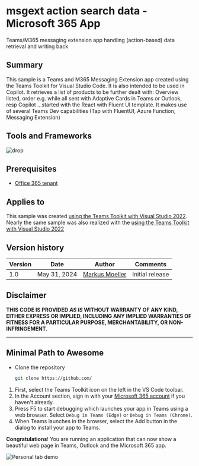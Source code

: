 # msgext action search data - Microsoft 365 App
Teams/M365 messaging extension app handling (action-based) data retrieval and writing back

## Summary
This sample is a Teams and M365 Messaging Extension app created using the Teams Toolkit for Visual Studio Code. It is also intended to be used in Copilot. It retrieves a list of products to be further dealt with: Overview listed, order e.g. while all sent with Adaptive Cards in Teams or Outlook, resp Copilot ...started with the React with Fluent UI template.
It makes use of several Teams Dev capabilities (Tap with FluentUI, Azure Function, Messaging Extension)

## Tools and Frameworks

![drop](https://img.shields.io/badge/Teams&nbsp;Toolkit&nbsp;for&nbsp;VS&nbsp;Code-5.7-green.svg)

## Prerequisites

* [Office 365 tenant](https://dev.office.com/sharepoint/docs/spfx/set-up-your-development-environment)

## Applies to

This sample was created [using the Teams Toolkit with Visual Studio 2022](https://learn.microsoft.com/en-us/microsoftteams/platform/toolkit/teams-toolkit-fundamentals?WT.mc_id=M365-MVP-5004617). Nearly the same sample was also realized with the [using the Teams Toolkit with Visual Studio 2022](https://learn.microsoft.com/en-us/microsoftteams/platform/toolkit/toolkit-v4/teams-toolkit-fundamentals-vs?WT.mc_id=M365-MVP-5004617)


## Version history

Version|Date|Author|Comments
-------|----|--------|--------
1.0|May 31, 2024|[Markus Moeller](http://www.twitter.com/moeller2_0)|Initial release

## Disclaimer

**THIS CODE IS PROVIDED *AS IS* WITHOUT WARRANTY OF ANY KIND, EITHER EXPRESS OR IMPLIED, INCLUDING ANY IMPLIED WARRANTIES OF FITNESS FOR A PARTICULAR PURPOSE, MERCHANTABILITY, OR NON-INFRINGEMENT.**

---
## Minimal Path to Awesome
- Clone the repository
    ```bash
    git clone https://github.com/

1. First, select the Teams Toolkit icon on the left in the VS Code toolbar.
2. In the Account section, sign in with your [Microsoft 365 account](https://docs.microsoft.com/microsoftteams/platform/toolkit/accounts) if you haven't already.
3. Press F5 to start debugging which launches your app in Teams using a web browser. Select `Debug in Teams (Edge)` or `Debug in Teams (Chrome)`.
4. When Teams launches in the browser, select the Add button in the dialog to install your app to Teams.

**Congratulations**! You are running an application that can now show a beautiful web page in Teams, Outlook and the Microsoft 365 app.

![Personal tab demo](https://user-images.githubusercontent.com/11220663/167839153-0aef6adc-450e-4b8c-a28f-7d27005d1093.png)

